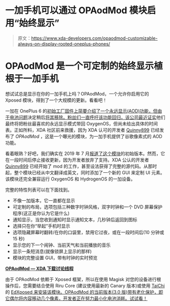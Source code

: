 # 一加手机可以通过 OPAodMod 模块启用“始终显示”

> 原文：<https://www.xda-developers.com/opaodmod-customizable-always-on-display-rooted-oneplus-phones/>

# OPAodMod 是一个可定制的始终显示植根于一加手机

想试试总是显示在你的一加手机上吗？OPAodMod，一个允许你启用它的 Xposed 模块，得到了一个大规模的更新。看看吧！

一加在 OnePlus 6 的[初始工厂固件上简要介绍了一个永远显示(AOD)功能，但由于电池问题](https://www.reddit.com/r/oneplus/comments/8mgznp/do_you_want_always_on_display/)决定稍后[将其移除。粉丝们一直呼吁该功能回归，该公司最近](https://www.xda-developers.com/oneplus-6-update-hide-notch-slow-motion-video/)[证实](https://www.xda-developers.com/oneplus-will-finally-bring-an-always-on-display-mode-to-oxygenos/)他们最终将把粉丝最喜欢的永远显示模式带回 OxygenOS，但尚未给出具体的时间表。正如所料，XDA 社区前来救援，因为 XDA 认可的开发者 [Quinny899](https://forum.xda-developers.com/member.php?u=3563640) 已经发布了 *OPAodMod* ，这是一个曝光的模块，为一加手机提供了谷歌像素式的 AOD 功能。

看着眼熟？好吧，我们确实在 2019 年 7 月[报道了这个模块](https://www.xda-developers.com/xposed-module-pixel-always-on-display-oneplus/)的初始版本。然而，它在一段时间后停止接收更新，因为开发者放弃了支持。XDA 公认的开发者 [Quinny899](https://forum.xda-developers.com/member.php?u=3563640) 已经开始了 mod 的工作，甚至设法获得了完整的源代码。从那时起，整个模块已经从中文翻译成英文，同时添加了一个新的 GUI 来定制 UI 元素。该模块还完全兼容运行 OxygenOS 和 HydrogenOS 的一加设备。

完整的特性列表可以在下面找到。

*   不像一加版本，它一直都在显示
*   可定制的布局，选项包括三种数字时钟风格，双字时钟和一个 DVD 屏幕保护程序(这正是你认为它是什么)
*   通知显示，当您收到通知时显示通知文本，几秒钟后返回到图标
*   选择只在你“举起”手机时显示
*   选项隐藏屏幕时翻转/在你的口袋里，禁用它过夜，或在一段时间后(10 分钟或 15 秒)
*   显示您的下一个闹钟、当前天气和当前播放的音乐
*   显示一条短消息(就像锁屏上显示的那样)
*   模块的完整设置 GUI，带有时钟的实时预览

**[OPAodMod — XDA 下载讨论线程](https://forum.xda-developers.com/oneplus-7t/oneplus-7t-7t-pro-cross-device-themes-apps--mods/xposed-opaodmod-display-lots-options-t4100981)**

由于 OPAodMod 依赖于 Xposed 框架，所以在使用 Magisk 对您的设备进行根操作后，您需要结合使用 Riru Core (建议使用最新的 Canary 版本)或使用 [TaiChi](https://taichi.cool/doc/) 的 [EdXposed 来安装该模块。OPAodMod 的当前版本(3.0 版)带有老化保护，即它偶尔将内容移动几个像素，开发者正在努力最小化电池消耗。试试看！](https://www.xda-developers.com/xposed-framework-unofficial-port-android-pie/)